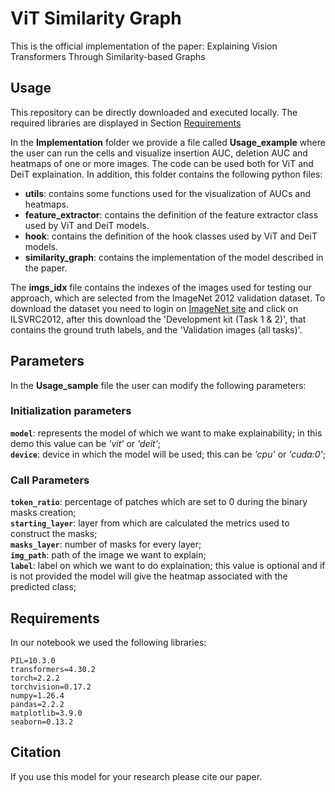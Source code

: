 # ViT Similarity Graph

This is the official implementation of the paper: Explaining Vision Transformers Through Similarity-based Graphs

## Usage

This repository can be directly downloaded and executed locally. The required libraries are displayed in Section [Requirements](#requirements)

In the **Implementation** folder we provide a file called **Usage_example** where the user can run the cells and visualize insertion AUC, deletion AUC and heatmaps of one or more images. 
The code can be used both for ViT and DeiT explaination. In addition, this folder contains the following python files:
- **utils**: contains some functions used for the visualization of AUCs and heatmaps.
- **feature_extractor**: contains the definition of the feature extractor class used by ViT and DeiT models.
- **hook**: contains the definition of the hook classes used by ViT and DeiT models.
- **similarity_graph**: contains the implementation of the model described in the paper.

The **imgs_idx** file contains the indexes of the images used for testing our approach, which are selected from the ImageNet 2012 validation dataset. To download the dataset you need to login on [ImageNet site](https://image-net.org/challenges/LSVRC/2012/2012-downloads.php) and click on ILSVRC2012, after this download the 'Development kit (Task 1 & 2)', that contains the ground truth labels, and the 'Validation images (all tasks)'.


## Parameters 
In the **Usage_sample** file the user can modify the following parameters:

### Initialization parameters
**`model`**: represents the model of which we want to make explainability; in this demo this value can be _'vit'_ or _'deit'_;  
**`device`**: device in which the model will be used; this can be _'cpu'_ or _'cuda:0'_;  

### Call Parameters
**`token_ratio`**: percentage of patches which are set to 0 during the binary masks creation;  
**`starting_layer`**: layer from which are calculated the metrics used to construct the masks;  
**`masks_layer`**: number of masks for every layer;  
**`img_path`**: path of the image we want to explain;  
**`label`**: label on which we want to do explaination; this value is optional and if is not provided the model will give the heatmap associated with the predicted class;  




## Requirements <a name="requirements"></a>

In our notebook we used the following libraries:
```
PIL=10.3.0  
transformers=4.30.2
torch=2.2.2
torchvision=0.17.2
numpy=1.26.4
pandas=2.2.2
matplotlib=3.9.0
seaborn=0.13.2
```

## Citation

If you use this model for your research please cite our paper.
